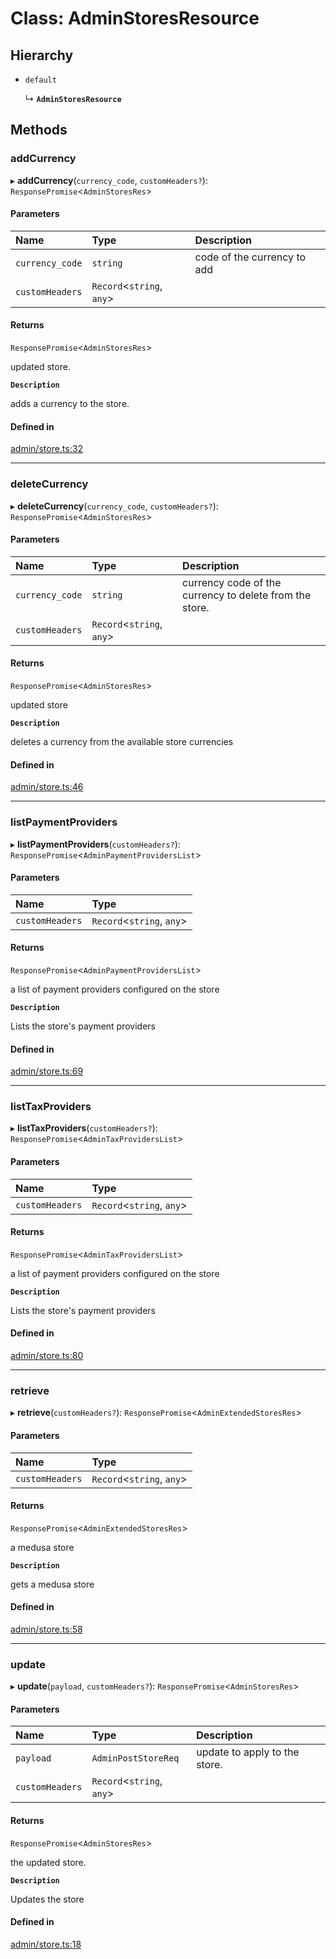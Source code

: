 # Class: AdminStoresResource

## Hierarchy

- `default`

  ↳ **`AdminStoresResource`**

## Methods

### addCurrency

▸ **addCurrency**(`currency_code`, `customHeaders?`): `ResponsePromise`<`AdminStoresRes`\>

#### Parameters

| Name | Type | Description |
| :------ | :------ | :------ |
| `currency_code` | `string` | code of the currency to add |
| `customHeaders` | `Record`<`string`, `any`\> |  |

#### Returns

`ResponsePromise`<`AdminStoresRes`\>

updated store.

**`Description`**

adds a currency to the store.

#### Defined in

[admin/store.ts:32](https://github.com/medusajs/medusa/blob/33df8122b/packages/medusa-js/src/resources/admin/store.ts#L32)

___

### deleteCurrency

▸ **deleteCurrency**(`currency_code`, `customHeaders?`): `ResponsePromise`<`AdminStoresRes`\>

#### Parameters

| Name | Type | Description |
| :------ | :------ | :------ |
| `currency_code` | `string` | currency code of the currency to delete from the store. |
| `customHeaders` | `Record`<`string`, `any`\> |  |

#### Returns

`ResponsePromise`<`AdminStoresRes`\>

updated store

**`Description`**

deletes a currency from the available store currencies

#### Defined in

[admin/store.ts:46](https://github.com/medusajs/medusa/blob/33df8122b/packages/medusa-js/src/resources/admin/store.ts#L46)

___

### listPaymentProviders

▸ **listPaymentProviders**(`customHeaders?`): `ResponsePromise`<`AdminPaymentProvidersList`\>

#### Parameters

| Name | Type |
| :------ | :------ |
| `customHeaders` | `Record`<`string`, `any`\> |

#### Returns

`ResponsePromise`<`AdminPaymentProvidersList`\>

a list of payment providers configured on the store

**`Description`**

Lists the store's payment providers

#### Defined in

[admin/store.ts:69](https://github.com/medusajs/medusa/blob/33df8122b/packages/medusa-js/src/resources/admin/store.ts#L69)

___

### listTaxProviders

▸ **listTaxProviders**(`customHeaders?`): `ResponsePromise`<`AdminTaxProvidersList`\>

#### Parameters

| Name | Type |
| :------ | :------ |
| `customHeaders` | `Record`<`string`, `any`\> |

#### Returns

`ResponsePromise`<`AdminTaxProvidersList`\>

a list of payment providers configured on the store

**`Description`**

Lists the store's payment providers

#### Defined in

[admin/store.ts:80](https://github.com/medusajs/medusa/blob/33df8122b/packages/medusa-js/src/resources/admin/store.ts#L80)

___

### retrieve

▸ **retrieve**(`customHeaders?`): `ResponsePromise`<`AdminExtendedStoresRes`\>

#### Parameters

| Name | Type |
| :------ | :------ |
| `customHeaders` | `Record`<`string`, `any`\> |

#### Returns

`ResponsePromise`<`AdminExtendedStoresRes`\>

a medusa store

**`Description`**

gets a medusa store

#### Defined in

[admin/store.ts:58](https://github.com/medusajs/medusa/blob/33df8122b/packages/medusa-js/src/resources/admin/store.ts#L58)

___

### update

▸ **update**(`payload`, `customHeaders?`): `ResponsePromise`<`AdminStoresRes`\>

#### Parameters

| Name | Type | Description |
| :------ | :------ | :------ |
| `payload` | `AdminPostStoreReq` | update to apply to the store. |
| `customHeaders` | `Record`<`string`, `any`\> |  |

#### Returns

`ResponsePromise`<`AdminStoresRes`\>

the updated store.

**`Description`**

Updates the store

#### Defined in

[admin/store.ts:18](https://github.com/medusajs/medusa/blob/33df8122b/packages/medusa-js/src/resources/admin/store.ts#L18)
